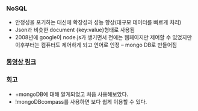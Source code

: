 ### NoSQL
- 안정성을 포기하는 대신에 확장성과 성능 향상(대규모 데이터를 빠르게 처리)
- Json과 비슷한 document {key:value}형태로 사용됨
- 2008년에 google이 node.js가 생기면서 전에는 웹페이지만 제어할 수 있었지만 이후부터는 컴퓨터도 제어하게 되고 언어로 인정 – mongo DB로 만들어짐

### <a href="https://youtu.be/J4zuGJOiKsY">동영상 링크</a>

### 회고
+ +mongoDB에 대해 알게되었고 처음 사용해보았다. 
+ !mongoDBcompass를 사용하면 보다 쉽게 이용할 수 있다. 
